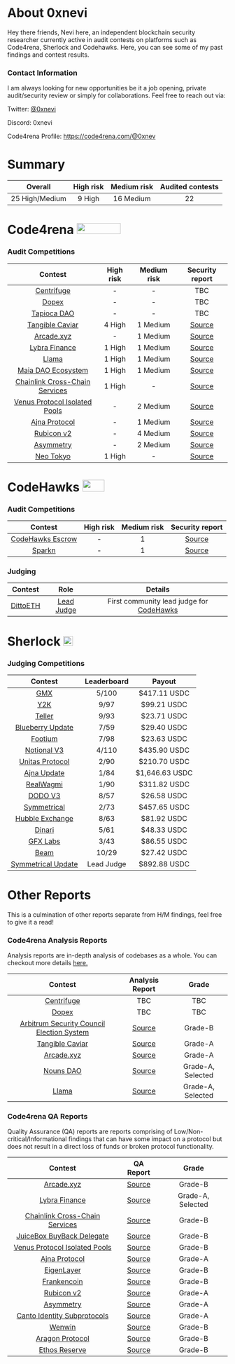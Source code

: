 # About 0xnevi

Hey there friends, Nevi here, an independent blockchain security researcher currently active in audit contests on platforms such as Code4rena, Sherlock and Codehawks. Here, you can see some of my past findings and contest results.

### Contact Information
I am always looking for new opportunities be it a job opening, private audit/security review or simply for collaborations. Feel free to reach out via:

Twitter: [@0xnevi](https://twitter.com/0xnevi)

Discord: 0xnevi

Code4rena Profile: https://code4rena.com/@0xnev

# Summary

| Overall | High risk |  Medium risk | Audited contests |
|:--:|:--:|:--:|:--:|
| 25 High/Medium | 9 High | 16 Medium | 22 |  

# Code4rena <img src="https://code4rena.com/logos/c4-logo.svg" width=100 height=25>

### Audit Competitions
| Contest | High risk | Medium risk | Security report | 
|:--:|:--:|:--:|:--:|
| [Centrifuge](https://code4rena.com/contests/2023-09-centrifuge#top) | - | - | TBC |
| [Dopex](https://code4rena.com/contests/2023-08-dopex#top) | - | - | TBC |
| [Tapioca DAO](https://code4rena.com/contests/2023-07-tapioca-dao#top) | - | - | TBC |
| [Tangible Caviar](https://code4rena.com/contests/2023-08-tangible-caviar#top) | 4 High | 1 Medium | [Source](https://github.com/nevillehuang/Portfolio/blob/main/Code4rena/Tangible/Tangible-Report.md) | 
| [Arcade.xyz](https://code4rena.com/contests/2023-07-arcadexyz#top) | - | 1 Medium | [Source](https://github.com/nevillehuang/Portfolio/blob/main/Code4rena/Arcade/Arcade-Report.md) | 
| [Lybra Finance](https://code4rena.com/contests/2023-06-lybra-finance#top) | 1 High | 1 Medium | [Source](https://github.com/nevillehuang/Portfolio/blob/main/Code4rena/Lybra%20Finance/Lybra-Report.md) | 
| [Llama](https://code4rena.com/contests/2023-06-llama#top) | 1 High | 1 Medium | [Source](https://github.com/nevillehuang/Portfolio/blob/main/Code4rena/Llama/Llama-Report.md) | 
| [Maia DAO Ecosystem](https://code4rena.com/contests/2023-05-maia-dao-ecosystem#top) | 1 High | 1 Medium | [Source](https://github.com/nevillehuang/Portfolio/blob/main/Code4rena/MaiaDAO/MaiaDAO-Report.md) | 
| [Chainlink Cross-Chain Services](https://code4rena.com/contests/2023-05-chainlink-cross-chain-services-ccip-and-arm-network#top) | 1 High | - | [Source](https://github.com/nevillehuang/Portfolio/blob/main/Code4rena/Chainlink%20CCIP/Chainlink-CCIP-Report.md) | 
| [Venus Protocol Isolated Pools](https://code4rena.com/contests/2023-05-venus-protocol-isolated-pools#top) | - | 2 Medium | [Source](https://github.com/nevillehuang/Portfolio/blob/main/Code4rena/Venus%20Isolated%20Pools/Venus-IP-Report.md) | 
| [Ajna Protocol](https://code4rena.com/contests/2023-05-ajna-protocol#top) | - | 1 Medium | [Source](https://github.com/nevillehuang/Portfolio/blob/main/Code4rena/Ajna/Ajna-Report.md) | 
| [Rubicon v2](https://code4rena.com/contests/2023-04-rubicon-v2#top) | - | 4 Medium | [Source](https://github.com/nevillehuang/Portfolio/blob/main/Code4rena/RubiconV2/RubiconV2-Report.md) | 
| [Asymmetry](https://code4rena.com/contests/2023-03-asymmetry-contest#top) | - | 2 Medium | [Source](https://github.com/nevillehuang/Portfolio/blob/main/Code4rena/Asymmetry%20Finance/Asymmetry-Report.md) | 
| [Neo Tokyo](https://code4rena.com/contests/2023-03-neo-tokyo-contest#top) | 1 High | - | [Source](https://github.com/nevillehuang/Portfolio/blob/main/Code4rena/NeoTokyo/NeoTokyo-Report.md) | 

# CodeHawks <img src="https://res.cloudinary.com/droqoz7lg/image/upload/v1689080263/snhkgvtsidryjdtx0pce.png" width=50 height=27>

### Audit Competitions
| Contest | High risk | Medium risk | Security report | 
|:--:|:--:|:--:|:--:|
| [CodeHawks Escrow](https://github.com/Cyfrin/2023-07-escrow) | - | 1 | [Source](https://github.com/nevillehuang/Portfolio/blob/main/CodeHawks/CodeHawks%20Escrow/Escrow-Report.md) | 
| [Sparkn](https://github.com/Cyfrin/2023-08-sparkn) | - | 1 | [Source](https://github.com/nevillehuang/Portfolio/blob/main/CodeHawks/Sparkn/Sparkn-Report.md) | 

### Judging
| Contest | Role | Details |
|:--:|:--:|:--:|
|[DittoETH](https://www.codehawks.com/contests/clm871gl00001mp081mzjdlwc)| [Lead Judge](https://x.com/CodeHawks/status/1704190173607579817?s=20) | First community lead judge for [CodeHawks](https://www.codehawks.com/) |

# Sherlock  <img src="https://audits.sherlock.xyz/_next/static/media/sherlock_logo.dc2b3290.svg" width=22 height=22>

### Judging Competitions
| Contest | Leaderboard | Payout |
|:--:|:--:|:--:|
| [GMX](https://audits.sherlock.xyz/contests/6)| 5/100 | $417.11 USDC | 
| [Y2K](https://audits.sherlock.xyz/contests/57)| 9/97 | $99.21 USDC | 
| [Teller](https://audits.sherlock.xyz/contests/62)| 9/93 | $23.71 USDC |
| [Blueberry Update](https://audits.sherlock.xyz/contests/69)| 7/59 | $29.40 USDC | 
| [Footium](https://audits.sherlock.xyz/contests/71)| 7/98 | $23.63 USDC | 
| [Notional V3](https://audits.sherlock.xyz/contests/59)| 4/110 | $435.90 USDC | 
| [Unitas Protocol](https://audits.sherlock.xyz/contests/73)| 2/90 | $210.70 USDC | 
| [Ajna Update](https://audits.sherlock.xyz/contests/75)| 1/84 | $1,646.63 USDC | 
| [RealWagmi](https://audits.sherlock.xyz/contests/88)| 1/90 | $311.82 USDC | 
| [DODO V3](https://audits.sherlock.xyz/contests/89)| 8/57 | $26.58 USDC | 
| [Symmetrical](https://audits.sherlock.xyz/contests/85)| 2/73 | $457.65 USDC | 
| [Hubble Exchange](https://audits.sherlock.xyz/contests/72)| 8/63 | $81.92 USDC | 
| [Dinari](https://audits.sherlock.xyz/contests/98)| 5/61 | $48.33 USDC | 
| [GFX Labs](https://audits.sherlock.xyz/contests/97)| 3/43 | $86.55 USDC | 
| [Beam](https://audits.sherlock.xyz/contests/102)| 10/29 | $27.42 USDC | 
| [Symmetrical Update](https://audits.sherlock.xyz/contests/108)| Lead Judge | $892.88 USDC | 

# Other Reports
This is a culmination of other reports separate from H/M findings, feel free to give it a read!

### Code4rena Analysis Reports
Analysis reports are in-depth analysis of codebases as a whole. You can checkout more details [here.](https://code4rena.notion.site/Analyses-Guidelines-and-FAQ-2808a71e08e44c81a985527194f5f118#78bf85ff58944e0ab714a5e42fe1237a)

| Contest | Analysis Report | Grade|
|:--:|:--:|:--:|
| [Centrifuge](https://code4rena.com/contests/2023-09-centrifuge#top) | TBC | TBC |
| [Dopex](https://code4rena.com/contests/2023-08-dopex#top) | TBC | TBC |
| [Arbitrum Security Council Election System](https://code4rena.com/contests/2023-08-tangible-caviar#top) | [Source](https://github.com/nevillehuang/Portfolio/blob/main/Code4rena/Arbitrum%20SCES/Arbitrum-SCES-Analysis.md) | Grade-B |
| [Tangible Caviar](https://code4rena.com/contests/2023-08-tangible-caviar#top) | [Source](https://github.com/nevillehuang/Portfolio/blob/main/Code4rena/Tangible/Tangible-Analysis.md) | Grade-A |
| [Arcade.xyz](https://code4rena.com/contests/2023-07-arcadexyz#top) | [Source](https://github.com/nevillehuang/Portfolio/blob/main/Code4rena/Arcade/Arcade-Analysis.md) | Grade-A |
| [Nouns DAO](https://code4rena.com/contests/2023-07-nouns-dao#top) | [Source](https://github.com/nevillehuang/Portfolio/blob/main/Code4rena/NounsDAO/NounsDAO-Analysis.md) | Grade-A, Selected |
| [Llama](https://code4rena.com/contests/2023-06-llama#top) | [Source](https://github.com/nevillehuang/Portfolio/blob/main/Code4rena/Llama/Llama-Analysis.md) | Grade-A, Selected |

### Code4rena QA Reports
Quality Assurance (QA) reports are reports comprising of Low/Non-critical/Informational findings that can have some impact on a protocol but does not result in a direct loss of funds or broken protocol functionality.

| Contest | QA Report | Grade|
|:--:|:--:|:--:|
| [Arcade.xyz](https://code4rena.com/contests/2023-07-arcadexyz#top) | [Source](https://github.com/nevillehuang/Portfolio/blob/main/Code4rena/Arcade/Arcade-QA.md) | Grade-B |
| [Lybra Finance](https://code4rena.com/contests/2023-06-lybra-finance#top) | [Source](https://github.com/nevillehuang/Portfolio/blob/main/Code4rena/Lybra%20Finance/Lybra-QA.md) | Grade-A, Selected |
| [Chainlink Cross-Chain Services](https://code4rena.com/contests/2023-05-chainlink-cross-chain-services-ccip-and-arm-network#top) | [Source](https://github.com/nevillehuang/Portfolio/blob/main/Code4rena/Chainlink%20CCIP/Chainlink-CCIP-QA.md) | Grade-B |
| [JuiceBox BuyBack Delegate](https://code4rena.com/contests/2023-05-juicebox-buyback-delegate) | [Source](https://github.com/nevillehuang/Portfolio/blob/main/Code4rena/JuiceBox/JuiceBox-QA.md) | Grade-B |
| [Venus Protocol Isolated Pools](https://code4rena.com/contests/2023-05-venus-protocol-isolated-pools) | [Source](https://github.com/nevillehuang/Portfolio/blob/main/Code4rena/Venus%20Isolated%20Pools/Venus-IP-QA.md) | Grade-B |
| [Ajna Protocol](https://code4rena.com/contests/2023-05-ajna-protocol) | [Source](https://github.com/nevillehuang/Portfolio/blob/main/Code4rena/Ajna/Ajna-QA.md) | Grade-A |
| [EigenLayer](https://code4rena.com/contests/2023-04-eigenlayer-contest) | [Source](https://github.com/nevillehuang/Portfolio/blob/main/Code4rena/EigenLayer/EigenLayer-QA.md) | Grade-B |
| [Frankencoin](https://code4rena.com/contests/2023-04-frankencoin) | [Source](https://github.com/nevillehuang/Portfolio/blob/main/Code4rena/Frankencoin/Frankencoin-QA.md) | Grade-B |
| [Rubicon v2](https://code4rena.com/contests/2023-04-rubicon-v2) | [Source](https://github.com/nevillehuang/Portfolio/blob/main/Code4rena/RubiconV2/RubiconV2-QA.md) | Grade-A |
| [Asymmetry](https://code4rena.com/contests/2023-03-asymmetry-contest) | [Source](https://github.com/nevillehuang/Portfolio/blob/main/Code4rena/Asymmetry%20Finance/Asymmetry-QA.md) | Grade-A |
| [Canto Identity Subprotocols](https://code4rena.com/contests/2023-03-canto-identity-subprotocols-contest) | [Source](https://github.com/nevillehuang/Portfolio/blob/main/Code4rena/Canto%20Identity%20Subprotocols/Canto-ISP-QA.md) | Grade-A |
| [Wenwin](https://code4rena.com/contests/2023-03-wenwin-contest) | [Source](https://github.com/nevillehuang/Portfolio/blob/main/Code4rena/Wenwin/Wenwin-QA.md) | Grade-B |
| [Aragon Protocol](https://code4rena.com/contests/2023-03-aragon-protocol-contest) | [Source](https://github.com/nevillehuang/Portfolio/blob/main/Code4rena/Aragon/Aragon-QA.md) | Grade-B |
| [Ethos Reserve](https://code4rena.com/contests/2023-02-ethos-reserve-contest) | [Source](https://github.com/nevillehuang/Portfolio/blob/main/Code4rena/Ethos%20Reserve/EthosReserve-QA.md) | Grade-B |



